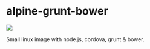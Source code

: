 # alpine-grunt-bower

[![](https://badge.imagelayers.io/mikaoelitiana/alpine-cordova-grunt-bower.svg)](https://imagelayers.io/?images=mikaoelitiana/alpine-cordova-grunt-bower 'Get your own badge on imagelayers.io')

Small linux image with node.js, cordova, grunt &amp; bower.
